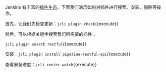 Jenkins 有丰富的[插件生态](https://plugins.jenkins.io/)，下面我们演示如何对插件进行搜索、安装、删除等操作。

首先，让我们先检查更新：`jcli plugin check`{{execute}}

然后，可以根据关键字搜索我们所需要的插件：

`jcli plugin search restful`{{execute}}

安装：`jcli plugin install pipeline-restful-api`{{execute}}

查看安装进度：`jcli center watch`{{execute}}
